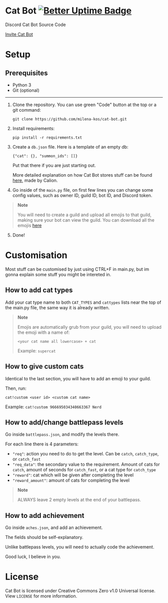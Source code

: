 # Cat Bot [![Better Uptime Badge](https://betteruptime.com/status-badges/v1/monitor/luqt.svg)](https://status.milenakos.tk)
Discord Cat Bot Source Code

[Invite Cat Bot](https://discord.com/api/oauth2/authorize?client_id=966695034340663367&permissions=277025778752&scope=bot%20applications.commands)

# Setup

## Prerequisites

- Python 3
- Git (optional)

----

1. Clone the repository. You can use green "Code" button at the top or a git command:

   `git clone https://github.com/milena-kos/cat-bot.git`

2. Install requirements:

   `pip install -r requirements.txt`

3. Create a `db.json` file. Here is a template of an empty db:

   `{"cat": {}, "summon_ids": []}`
   
   Put that there if you are just starting out.
   
   More detailed explanation on how Cat Bot stores stuff can be found [here](https://calion.repl.co/info), made by Calion.

4. Go inside of the `main.py` file, on first few lines you can change some config values, such as owner ID, guild ID, bot ID, and Discord token.
> **Note**
>
> You will need to create a guild and upload all emojis to that guild, making sure your bot can view the guild. You can download all the emojis [here](https://calion.repl.co/static/catbot/emojis.zip)

5. Done!

# Customisation
Most stuff can be customised by just using CTRL+F in main.py, but im gonna explain some stuff you might be intereted in.

## How to add cat types
Add your cat type name to both `CAT_TYPES` and `cattypes` lists near the top of the main.py file, the same way it is already written.

> **Note**
>
> Emojis are automatically grub from your guild, you will need to upload the emoji with a name of:
>
> `<your cat name all lowercase> + cat`
>
> Example: `supercat`

## How to give custom cats
Identical to the last section, you will have to add an emoji to your guild.

Then, run:

`cat!custom <user id> <custom cat name>`

Example: `cat!custom 966695034340663367 Nerd`

## How to add/change battlepass levels
Go inside `battlepass.json`, and modify the levels there.

For each line there is 4 parameters:
- `"req"`: action you need to do to get the level. Can be `catch`, `catch_type`, or `catch_fast`
- `"req_data"`: the secondary value to the requirement. Amount of cats for `catch`, amount of seconds for `catch_fast`, or a cat type for `catch_type`
- `"reward"`: cat which will be given after completing the level
- `"reward_amount"`: amount of cats for completing the level

> **Note**
>
> ALWAYS leave 2 empty levels at the end of your battlepass.

## How to add achievement
Go inside `aches.json`, and add an achievement.

The fields should be self-explanatory.

Unlike battlepass levels, you will need to actually code the achievement.

Good luck, I believe in you.

# License

Cat Bot is licensed under Creative Commons Zero v1.0 Universal license. View `LICENSE` for more information.
